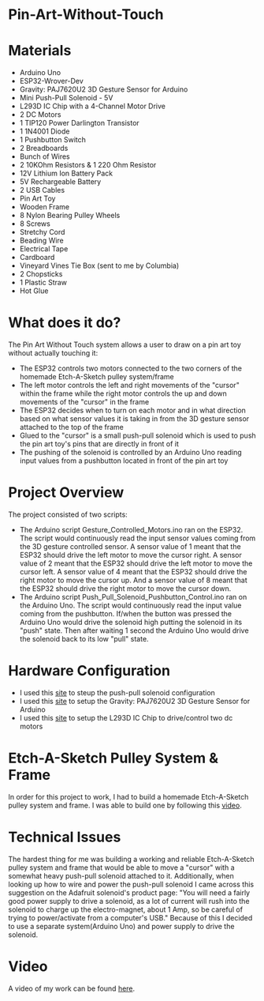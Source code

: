 # Pin-Art-Without-Touch
# Materials
* Arduino Uno
* ESP32-Wrover-Dev
* Gravity: PAJ7620U2 3D Gesture Sensor for Arduino
* Mini Push-Pull Solenoid - 5V
* L293D IC Chip with a 4-Channel Motor Drive
* 2 DC Motors
* 1 TIP120 Power Darlington Transistor
* 1 1N4001 Diode
* 1 Pushbutton Switch
* 2 Breadboards
* Bunch of Wires
* 2 10KOhm Resistors & 1 220 Ohm Resistor
* 12V Lithium Ion Battery Pack
* 5V Rechargeable Battery
* 2 USB Cables
* Pin Art Toy
* Wooden Frame
* 8 Nylon Bearing Pulley Wheels
* 8 Screws
* Stretchy Cord
* Beading Wire
* Electrical Tape
* Cardboard
* Vineyard Vines Tie Box (sent to me by Columbia)
* 2 Chopsticks
* 1 Plastic Straw
* Hot Glue

# What does it do?
The Pin Art Without Touch system allows a user to draw on a pin art toy without actually touching it:

* The ESP32 controls two motors connected to the two corners of the homemade Etch-A-Sketch pulley system/frame
* The left motor controls the left and right movements of the "cursor" within the frame while the right motor controls the up and down movements of the "cursor" in the frame
* The ESP32 decides when to turn on each motor and in what direction based on what sensor values it is taking in from the 3D gesture sensor attached to the top of the frame
* Glued to the "cursor" is a small push-pull solenoid which is used to push the pin art toy's pins that are directly in front of it
* The pushing of the solenoid is controlled by an Arduino Uno reading input values from a pushbutton located in front of the pin art toy

# Project Overview
The project consisted of two scripts:

* The Arduino script Gesture_Controlled_Motors.ino ran on the ESP32. The script would continuously read the input sensor values coming from the 3D gesture controlled sensor. A sensor value of 1 meant that the ESP32 should drive the left motor to move the cursor right. A sensor value of 2 meant that the ESP32 should drive the left motor to move the cursor left. A sensor value of 4 meant that the ESP32 should drive the right motor to move the cursor up. And a sensor value of 8 meant that the ESP32 should drive the right motor to move the cursor down.
* The Arduino script Push_Pull_Solenoid_Pushbutton_Control.ino ran on the Arduino Uno. The script would continuously read the input value coming from the pushbutton. If/when the button was pressed the Arduino Uno would drive the solenoid high putting the solenoid in its "push" state. Then after waiting 1 second the Arduino Uno would drive the solenoid back to its low "pull" state.

# Hardware Configuration
* I used this [site](https://core-electronics.com.au/tutorials/solenoid-control-with-arduino.html) to steup the push-pull solenoid configuration
* I used this [site](https://wiki.dfrobot.com/Gravity%3A%20PAJ7620U2%20Gesture%20Sensor%20SKU%3A%20SEN0315) to setup the Gravity: PAJ7620U2 3D Gesture Sensor for Arduino
* I used this [site](https://lastminuteengineers.com/l293d-dc-motor-arduino-tutorial/) to setup the L293D IC Chip to drive/control two dc motors

# Etch-A-Sketch Pulley System & Frame
In order for this project to work, I had to build a homemade Etch-A-Sketch pulley system and frame. I was able to build one by following this [video](https://www.youtube.com/watch?v=hq3Et9gOISI&t=143s). 
# Technical Issues
The hardest thing for me was building a working and reliable Etch-A-Sketch pulley system and frame that would be able to move a "cursor" with a somewhat heavy push-pull solenoid attached to it. Additionally, when looking up how to wire and power the push-pull solenoid I came across this suggestion on the Adafruit solenoid's product page: "You will need a fairly good power supply to drive a solenoid, as a lot of current will rush into the solenoid to charge up the electro-magnet, about 1 Amp, so be careful of trying to power/activate from a computer's USB." Because of this I decided to use a separate system(Arduino Uno) and power supply to drive the solenoid.

# Video
A video of my work can be found [here](https://www.youtube.com/watch?v=fLeUoNfXLaA).

